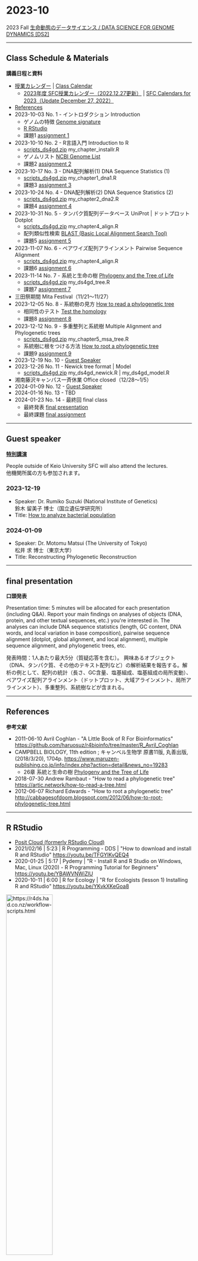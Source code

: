 # 2023-10

2023 Fall
[生命動態のデータサイエンス / DATA SCIENCE FOR GENOME DYNAMICS [DS2]](https://sol.sfc.keio.ac.jp/courses/9132)

----------

## Class Schedule & Materials
**講義日程と資料**

- [授業カレンダー](https://www.sfc.keio.ac.jp/faculty/calendars/class_calendar.html) | 
[Class Calendar](https://www.sfc.keio.ac.jp/en/faculty/calendars/class_calendar.html)
  - [2023年度 SFC授業カレンダー（2022.12.27更新）](https://www.sfc.keio.ac.jp/doc/2023_classcalendars_jp.pdf) | 
[SFC Calendars for 2023（Update December 27, 2022）](https://www.sfc.keio.ac.jp/en/docs/2023_classcalendars_en.pdf)
- [References](#references)
- 2023-10-03 No. 1 - イントロダクション Introduction
  - ゲノムの特徴 [Genome signature](https://github.com/haruosuz/DS4GD/blob/master/2018/CaseStudy.md#genome-signature)
  - [R RStudio](#r-rstudio)
  - 課題1 [assignment 1](https://github.com/haruosuz/DS4GD/blob/master/2023-10/CaseStudy.md#assignment-1)
- 2023-10-10 No. 2 - R言語入門 Introduction to R
  - [scripts_ds4gd.zip](https://github.com/haruosuz/DS4GD/raw/master/2023-10/scripts_ds4gd.zip) my_chapter_installr.R
  - ゲノムリスト [NCBI Genome List](https://github.com/haruosuz/DS4GD/blob/master/2021/CaseStudy.md#ncbi-genome-list)
  - 課題2 [assignment 2](https://github.com/haruosuz/DS4GD/blob/master/2023-10/CaseStudy.md#assignment-2)
- 2023-10-17 No. 3 - DNA配列解析(1) DNA Sequence Statistics (1)
  - [scripts_ds4gd.zip](https://github.com/haruosuz/DS4GD/raw/master/2023-10/scripts_ds4gd.zip) my_chapter1_dna1.R
  - 課題3 [assignment 3](https://github.com/haruosuz/DS4GD/blob/master/2023-10/CaseStudy.md#assignment-3)
- 2023-10-24 No. 4 - DNA配列解析(2) DNA Sequence Statistics (2)
  - [scripts_ds4gd.zip](https://github.com/haruosuz/DS4GD/raw/master/2023-10/scripts_ds4gd.zip) my_chapter2_dna2.R
  - 課題4 [assignment 4](https://github.com/haruosuz/DS4GD/blob/master/2023-10/CaseStudy.md#assignment-4)
- 2023-10-31 No. 5 - タンパク質配列データベース UniProt | ドットプロット Dotplot
  - [scripts_ds4gd.zip](https://github.com/haruosuz/DS4GD/raw/master/2023-10/scripts_ds4gd.zip) my_chapter4_align.R
  - 配列類似性検索 [BLAST (Basic Local Alignment Search Tool)](https://github.com/haruosuz/DS4GD/blob/master/2020/CaseStudy.md#blast)
  - 課題5 [assignment 5](https://github.com/haruosuz/DS4GD/blob/master/2023-10/CaseStudy.md#assignment-5)
- 2023-11-07 No. 6 - ペアワイズ配列アラインメント Pairwise Sequence Alignment
  - [scripts_ds4gd.zip](https://github.com/haruosuz/DS4GD/raw/master/2023-10/scripts_ds4gd.zip) my_chapter4_align.R
  - 課題6 [assignment 6](https://github.com/haruosuz/DS4GD/blob/master/2023-10/CaseStudy.md#assignment-6)
- 2023-11-14 No. 7 - 系統と生命の樹 [Phylogeny and the Tree of Life](https://www.maruzen-publishing.co.jp/files/書籍営業部/講義用資料/2018/キャンベル11授業用パワポサンプル26_Lecture_Presentation.pdf)
  - [scripts_ds4gd.zip](https://github.com/haruosuz/DS4GD/raw/master/2023-10/scripts_ds4gd.zip) my_ds4gd_tree.R
  - 課題7 [assignment 7](https://github.com/haruosuz/DS4GD/blob/master/2023-10/CaseStudy.md#assignment-7)
- 三田祭期間 Mita Festival（11/21～11/27）
- 2023-12-05 No. 8 - 系統樹の見方 [How to read a phylogenetic tree](https://artic.network/how-to-read-a-tree.html)
  - 相同性のテスト [Test the homology](https://github.com/haruosuz/DS4GD/blob/master/2020/CaseStudy.md#ncbi-blast)
  - 課題8 [assignment 8](https://github.com/haruosuz/DS4GD/blob/master/2023-10/CaseStudy.md#assignment-8)
- 2023-12-12 No. 9 - 多重整列と系統樹 Multiple Alignment and Phylogenetic trees
  - [scripts_ds4gd.zip](https://github.com/haruosuz/DS4GD/raw/master/2023-10/scripts_ds4gd.zip) my_chapter5_msa_tree.R
  - 系統樹に根をつける方法 [How to root a phylogenetic tree](http://cabbagesofdoom.blogspot.com/2012/06/how-to-root-phylogenetic-tree.html)
  - 課題9 [assignment 9](https://github.com/haruosuz/DS4GD/blob/master/2023-10/CaseStudy.md#assignment-9)
- 2023-12-19 No. 10 - [Guest Speaker](#guest-speaker)
- 2023-12-26 No. 11 - Newick tree format | Model
  - [scripts_ds4gd.zip](https://github.com/haruosuz/DS4GD/raw/master/2023-10/scripts_ds4gd.zip) my_ds4gd_newick.R | my_ds4gd_model.R
- 湘南藤沢キャンパス一斉休業 Office closed（12/28～1/5）
- 2024-01-09 No. 12 - [Guest Speaker](#guest-speaker)
- 2024-01-16 No. 13 - TBD
- 2024-01-23 No. 14 - 最終回 final class
  - 最終発表 [final presentation](#final-presentation)
  - 最終課題 [final assignment](https://github.com/haruosuz/DS4GD/blob/master/2023-10/CaseStudy.md#final-assignment)

----------
## Guest speaker
**[特別講演](https://www.sfc.keio.ac.jp/faculty/class/special_lecture.html)**

People outside of Keio University SFC will also attend the lectures.  
他機関所属の方も参加されます。  


### 2023-12-19
- Speaker: Dr. Rumiko Suzuki (National Institute of Genetics)  
鈴木 留美子 博士（国立遺伝学研究所）
- Title: [How to analyze bacterial population](https://github.com/haruosuz/DS4GD/tree/master/2023-10/guest-speaker/2023-12-19)

### 2024-01-09
- Speaker: Dr. Motomu Matsui (The University of Tokyo)  
松井 求 博士（東京大学）
- Title: Reconstructing Phylogenetic Reconstruction

----------
## final presentation
**口頭発表**

Presentation time: 5 minutes will be allocated for each presentation (including Q&A).
Report your main findings on analyses of objects (DNA, protein, and other textual sequences, etc.) you're interested in. The analyses can include DNA sequence statistics (length, GC content, DNA words, and local variation in base composition), pairwise sequence alignment (dotplot, global alignment, and local alignment), multiple sequence alignment, and phylogenetic trees, etc.

発表時間：1人あたり最大5分（質疑応答を含む）。
興味あるオブジェクト（DNA、タンパク質、その他のテキスト配列など）の解析結果を報告する。解析の例として、配列の統計（長さ、GC含量、塩基組成、塩基組成の局所変動）、ペアワイズ配列アラインメント（ドットプロット、大域アラインメント、局所アラインメント）、多重整列、系統樹などが含まれる。

----------
## References
**参考文献**

- 2011-06-10 Avril Coghlan - "A Little Book of R For Bioinformatics" https://github.com/haruosuz/r4bioinfo/tree/master/R_Avril_Coghlan
- CAMPBELL BIOLOGY, 11th edition ; キャンベル生物学 原書11版, 丸善出版, (2018/3/20), 1704p. https://www.maruzen-publishing.co.jp/info/index.php?action=detail&news_no=19283
  - 26章 系統と生命の樹 [Phylogeny and the Tree of Life](https://www.maruzen-publishing.co.jp/files/書籍営業部/講義用資料/2018/キャンベル11授業用パワポサンプル26_Lecture_Presentation.pdf)
- 2018-07-30 Andrew Rambaut - "How to read a phylogenetic tree" https://artic.network/how-to-read-a-tree.html
- 2012-06-07 Richard Edwards - "How to root a phylogenetic tree" http://cabbagesofdoom.blogspot.com/2012/06/how-to-root-phylogenetic-tree.html

----------
## R RStudio
- [Posit Cloud (formerly RStudio Cloud)](https://github.com/haruosuz/r4bioinfo/blob/master/references/RStudioCloud.md)
- 2021/02/16 | 5:23 | R Programming - DDS | "How to download and install R and RStudio" https://youtu.be/TFGYlKvQEQ4
- 2020-01-25 | 5:17 | Pydemy | "R - Install R and R Studio on Windows, Mac, Linux (2020) - R Programming Tutorial for Beginners" https://youtu.be/YBAWVNWiZlU
- 2020-10-11 | 6:00 | R for Ecology | "R for Ecologists (lesson 1) Installing R and RStudio" https://youtu.be/YKvkXKeGoa8

<img src="https://d33wubrfki0l68.cloudfront.net/8a64bb047429d7ae0e2acae35c40e421e6439bf6/80e5d/diagrams/rstudio-editor.png" alt="https://r4ds.had.co.nz/workflow-scripts.html" width=50%>

----------
